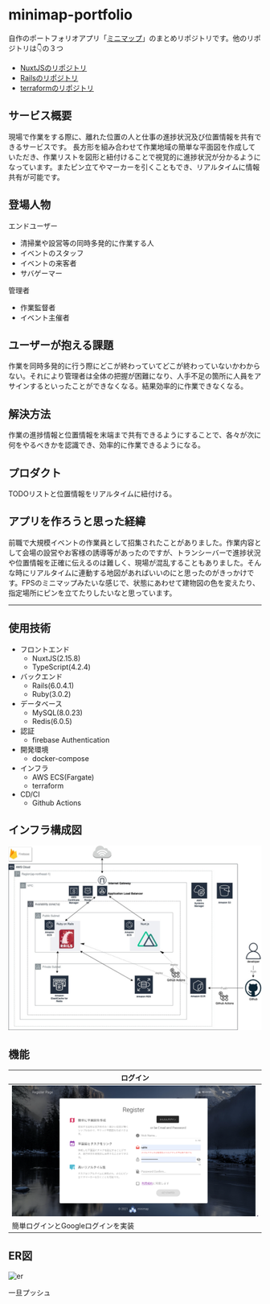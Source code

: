 # minimap-portfolio
自作のポートフォリオアプリ「[ミニマップ](https://www.minimap.work)」のまとめリポジトリです。他のリポジトリは👇の３つ
- [NuxtJSのリポジトリ](https://github.com/rahhi555/portfolio-front/tree/master)
- [Railsのリポジトリ](https://github.com/rahhi555/portfolio-api/tree/master)
- [terraformのリポジトリ](https://github.com/rahhi555/portfolio-terraform/tree/master)

## サービス概要
現場で作業をする際に、離れた位置の人と仕事の進捗状況及び位置情報を共有できるサービスです。
長方形を組み合わせて作業地域の簡単な平面図を作成していただき、作業リストを図形と紐付けることで視覚的に進捗状況が分かるようになっています。またピン立てやマーカーを引くこともでき、リアルタイムに情報共有が可能です。

## 登場人物
エンドユーザー
- 清掃業や設営等の同時多発的に作業する人
- イベントのスタッフ
- イベントの来客者
- サバゲーマー

管理者
- 作業監督者
- イベント主催者

## ユーザーが抱える課題
作業を同時多発的に行う際にどこが終わっていてどこが終わっていないかわからない。それにより管理者は全体の把握が困難になり、人手不足の箇所に人員をアサインするといったことができなくなる。結果効率的に作業できなくなる。

## 解決方法
作業の進捗情報と位置情報を末端まで共有できるようにすることで、各々が次に何をやるべきかを認識でき、効率的に作業できるようになる。

## プロダクト
TODOリストと位置情報をリアルタイムに紐付ける。

## アプリを作ろうと思った経緯
前職で大規模イベントの作業員として招集されたことがありました。作業内容として会場の設営やお客様の誘導等があったのですが、トランシーバーで進捗状況や位置情報を正確に伝えるのは難しく、現場が混乱することもありました。そんな時にリアルタイムに連動する地図があればいいのにと思ったのがきっかけです。FPSのミニマップみたいな感じで、状態にあわせて建物図の色を変えたり、指定場所にピンを立てたりしたいなと思っています。

<hr>

## 使用技術
- フロントエンド
  - NuxtJS(2.15.8)
  - TypeScript(4.2.4)
- バックエンド
  - Rails(6.0.4.1)
  - Ruby(3.0.2)
- データベース
  - MySQL(8.0.23)
  - Redis(6.0.5)
- 認証
  - firebase Authentication
- 開発環境
  - docker-compose
- インフラ
  - AWS ECS(Fargate)
  - terraform
- CD/CI
  - Github Actions

## インフラ構成図
![インフラ構成図](./readme_images/インフラ構成図.jpg)

## 機能
|ログイン|
|-|
|![login](./readme_images/login.png)|
|簡単ログインとGoogleログインを実装|

## ER図
![er](./readme_images/ER図.jpg)

一旦プッシュ
